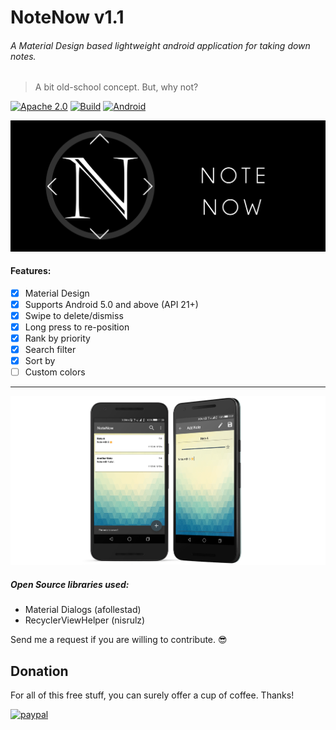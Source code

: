 # NoteNow v1.1
###### A Material Design based lightweight android application for taking down notes.
> A bit old-school concept. But, why not?


[![Apache 2.0](https://img.shields.io/badge/license-Apache%202.0-blue.svg)](https://github.com/chatRG/NoteNow/blob/master/License.txt)
[![Build](http://img.shields.io/badge/build-passing-brightgreen.svg?style=flat)]()
[![Android](http://img.shields.io/badge/Android-5.0-brightred.svg?style=flat)]()


![Banner](https://raw.githubusercontent.com/chatRG/NoteNow/master/art/Banner.png)


#### Features:
- [x] Material Design
- [x] Supports Android 5.0 and above (API 21+)
- [x] Swipe to delete/dismiss
- [x] Long press to re-position
- [x] Rank by priority
- [x] Search filter
- [x] Sort by
- [ ] Custom colors

---

![Screenshot](https://raw.githubusercontent.com/chatRG/NoteNow/master/art/screenshot.png)


##### Open Source libraries used:
- Material Dialogs (afollestad)
- RecyclerViewHelper (nisrulz)

Send me a request if you are willing to contribute. :sunglasses:


## Donation
For all of this free stuff, you can surely offer a cup of coffee. Thanks!

[![paypal](https://www.paypalobjects.com/en_US/i/btn/btn_donateCC_LG.gif)](https://paypal.me/chatrg/10usd)
